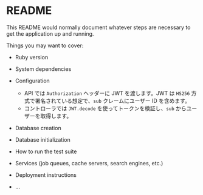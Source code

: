# README

This README would normally document whatever steps are necessary to get the
application up and running.

Things you may want to cover:

* Ruby version

* System dependencies

* Configuration
  - API では `Authorization` ヘッダーに JWT を渡します。JWT は `HS256` 方式で署名されている想定で、`sub` クレームにユーザー ID を含めます。
  - コントローラでは `JWT.decode` を使ってトークンを検証し、`sub` からユーザーを取得します。

* Database creation

* Database initialization

* How to run the test suite

* Services (job queues, cache servers, search engines, etc.)

* Deployment instructions

* ...
